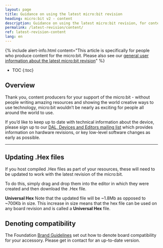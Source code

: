 ```yaml
---
layout: page
title: Guidance on using the latest micro:bit revision
heading: micro:bit v2 - content
description: Guidance on using the latest micro:bit revision, for content producers
permalink: /latest-revision/content/
ref: latest-revision-content
lang: en
---
```


{% include alert-info.html content="This article is specifically for people who produce content for the micro:bit. Please also see our [general user information about the latest micro:bit revision](../)" %}

* TOC
{:toc}

## Overview 

Thank you, content producers for your support of the micro:bit - without people writing amazing resources and showing the world creative ways to use technology, micro:bit wouldn’t be nearly as exciting for people all around the world to use.

If you’d like to keep up to date with technical information about the device, please sign up to our [DAL, Devices and Editors mailing list](http://eepurl.com/dyRx-v) which provides information on hardware revisions, or key low-level software changes as early as possible. 


----------


## Updating .Hex files

If you host compiled .Hex files as part of your resources, these will need to be updated to work with the latest revision of the micro:bit.

To do this, simply drag and drop them into the editor in which they were created and then download the .Hex file.

**Universal Hex**
Note that the updated file will be ~1.8Mb as opposed to ~700Kb in size. This increase in size means that the hex file can be used on any board revision and is called a  **Universal Hex** file.


## Denoting compatibility

The Foundation [Brand Guidelines](https://microbit.org/brand-guidelines/) set out how to denote board compatibility for your accessory. Please get in contact for an up-to-date version.